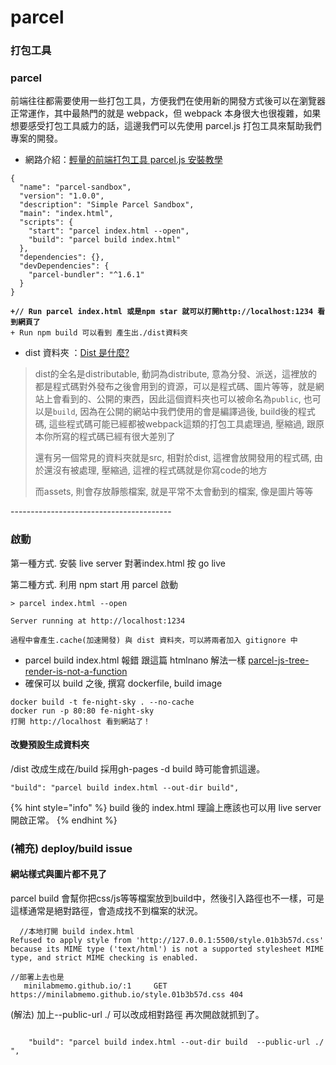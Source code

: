 # parcel

### 打包工具

### parcel

前端往往都需要使用一些打包工具，方便我們在使用新的開發方式後可以在瀏覽器正常運作，其中最熱門的就是 webpack，但 webpack 本身很大也很複雜，如果想要感受打包工具威力的話，這邊我們可以先使用 parcel.js 打包工具來幫助我們專案的開發。

* 網路介紹：[輕量的前端打包工具 parcel.js 安裝教學](https://tools.wingzero.tw/article/sn/215)

<pre class="language-diff"><code class="lang-diff">{
  "name": "parcel-sandbox",
  "version": "1.0.0",
  "description": "Simple Parcel Sandbox",
  "main": "index.html",
  "scripts": {
    "start": "parcel index.html --open",
    "build": "parcel build index.html"
  },
  "dependencies": {},
  "devDependencies": {
    "parcel-bundler": "^1.6.1"
  }
}

<strong>+// Run parcel index.html 或是npm star 就可以打開http://localhost:1234 看到網頁了
</strong>+ Run npm build 可以看到 產生出./dist資料夾
</code></pre>

* dist 資料夾 ：[Dist 是什麼?](https://recafox.github.io/2020/08/02/what-is-dist/)

> dist的全名是distributable, 動詞為distribute, 意為分發、派送，這裡放的都是程式碼對外發布之後會用到的資源，可以是程式碼、圖片等等，就是網站上會看到的、公開的東西，因此這個資料夾也可以被命名為`public`, 也可以是`build`, 因為在公開的網站中我們使用的會是編譯過後, build後的程式碼, 這些程式碼可能已經都被webpack這類的打包工具處理過, 壓縮過, 跟原本你所寫的程式碼已經有很大差別了
>
> 還有另一個常見的資料夾就是src, 相對於dist, 這裡會放開發用的程式碼, 由於還沒有被處理, 壓縮過, 這裡的程式碼就是你寫code的地方
>
> 而assets, 則會存放靜態檔案, 就是平常不太會動到的檔案, 像是圖片等等



\----------------------------------------



### 啟動

第一種方式. 安裝 live server 對著index.html 按 go live&#x20;

第二種方式. 利用 npm start 用 parcel 啟動

```
> parcel index.html --open

Server running at http://localhost:1234 

過程中會產生.cache(加速開發) 與 dist 資料夾，可以將兩者加入 gitignore 中
```

* parcel build index.html 報錯 跟這篇 htmlnano 解法一樣 [parcel-js-tree-render-is-not-a-function](https://stackoverflow.com/questions/67087634/parcel-js-tree-render-is-not-a-function)
* 確保可以 build 之後, 撰寫 dockerfile, build image

```
docker build -t fe-night-sky . --no-cache
docker run -p 80:80 fe-night-sky
打開 http://localhost 看到網站了！
```

####

#### 改變預設生成資料夾

&#x20;/dist 改成生成在/build 採用gh-pages -d build 時可能會抓這邊。

```
"build": "parcel build index.html --out-dir build",
```



{% hint style="info" %}
build 後的 index.html 理論上應該也可以用 live server 開啟正常。
{% endhint %}

###



### (補充) deploy/build  issue

#### 網站樣式與圖片都不見了&#x20;

parcel build 會幫你把css/js等等檔案放到build中，然後引入路徑也不一樣，可是這樣通常是絕對路徑，會造成找不到檔案的狀況。

```
  //本地打開 build index.html
Refused to apply style from 'http://127.0.0.1:5500/style.01b3b57d.css' because its MIME type ('text/html') is not a supported stylesheet MIME type, and strict MIME checking is enabled.

//部署上去也是
   minilabmemo.github.io/:1     GET https://minilabmemo.github.io/style.01b3b57d.css 404
```

(解法) 加上--public-url ./  可以改成相對路徑 再次開啟就抓到了。

```

    "build": "parcel build index.html --out-dir build  --public-url ./  ",
```
